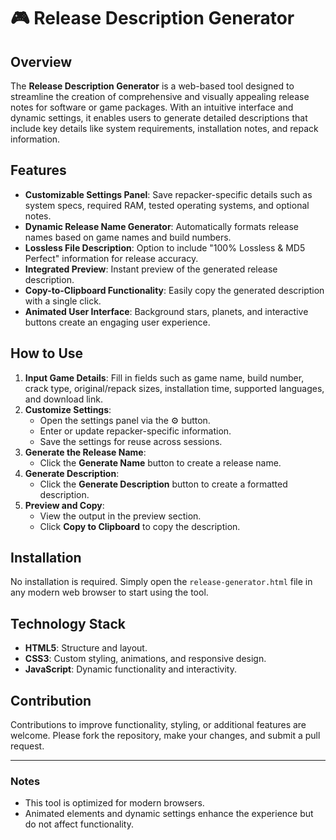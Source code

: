 # 🎮 Release Description Generator

## Overview
The **Release Description Generator** is a web-based tool designed to streamline the creation of comprehensive and visually appealing release notes for software or game packages. With an intuitive interface and dynamic settings, it enables users to generate detailed descriptions that include key details like system requirements, installation notes, and repack information.

## Features
- **Customizable Settings Panel**: Save repacker-specific details such as system specs, required RAM, tested operating systems, and optional notes.
- **Dynamic Release Name Generator**: Automatically formats release names based on game names and build numbers.
- **Lossless File Description**: Option to include "100% Lossless & MD5 Perfect" information for release accuracy.
- **Integrated Preview**: Instant preview of the generated release description.
- **Copy-to-Clipboard Functionality**: Easily copy the generated description with a single click.
- **Animated User Interface**: Background stars, planets, and interactive buttons create an engaging user experience.

## How to Use
1. **Input Game Details**: Fill in fields such as game name, build number, crack type, original/repack sizes, installation time, supported languages, and download link.
2. **Customize Settings**:
   - Open the settings panel via the ⚙️ button.
   - Enter or update repacker-specific information.
   - Save the settings for reuse across sessions.
3. **Generate the Release Name**:
   - Click the **Generate Name** button to create a release name.
4. **Generate Description**:
   - Click the **Generate Description** button to create a formatted description.
5. **Preview and Copy**:
   - View the output in the preview section.
   - Click **Copy to Clipboard** to copy the description.

## Installation
No installation is required. Simply open the `release-generator.html` file in any modern web browser to start using the tool.

## Technology Stack
- **HTML5**: Structure and layout.
- **CSS3**: Custom styling, animations, and responsive design.
- **JavaScript**: Dynamic functionality and interactivity.

## Contribution
Contributions to improve functionality, styling, or additional features are welcome. Please fork the repository, make your changes, and submit a pull request.

---

### Notes
- This tool is optimized for modern browsers.
- Animated elements and dynamic settings enhance the experience but do not affect functionality.
